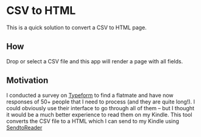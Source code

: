 # CSV to HTML

This is a quick solution to convert a CSV to HTML page.

## How

Drop or select a CSV file and this app will render a page with all fields.

## Motivation

I conducted a survey on [Typeform](https://www.typeform.com/) to find a flatmate and have now responses of 50+ people that I need to process (and they are quite long!). I could obviously use their interface to go through all of them – but I thought it would be a much better experience to read them on my Kindle. This tool converts the CSV file to a HTML which I can send to my Kindle using [SendtoReader](https://sendtoreader.com/)
